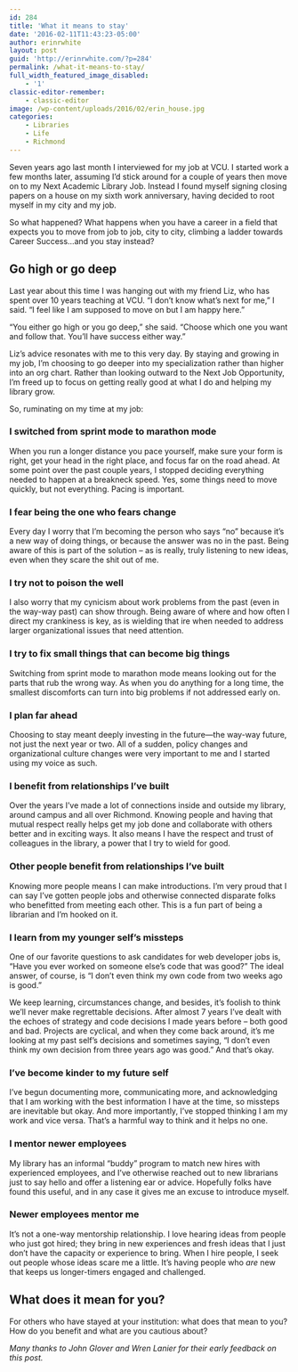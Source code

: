 ```yaml
---
id: 284
title: 'What it means to stay'
date: '2016-02-11T11:43:23-05:00'
author: erinrwhite
layout: post
guid: 'http://erinrwhite.com/?p=284'
permalink: /what-it-means-to-stay/
full_width_featured_image_disabled:
    - '1'
classic-editor-remember:
    - classic-editor
image: /wp-content/uploads/2016/02/erin_house.jpg
categories:
    - Libraries
    - Life
    - Richmond
---
```


Seven years ago last month I interviewed for my job at VCU. I started work a few months later, assuming I’d stick around for a couple of years then move on to my Next Academic Library Job. Instead I found myself signing closing papers on a house on my sixth work anniversary, having decided to root myself in my city and my job.

So what happened? What happens when you have a career in a field that expects you to move from job to job, city to city, climbing a ladder towards Career Success…and you stay instead?

## Go high or go deep

Last year about this time I was hanging out with my friend Liz, who has spent over 10 years teaching at VCU. “I don’t know what’s next for me,” I said. “I feel like I am supposed to move on but I am happy here.”

“You either go high or you go deep,” she said. “Choose which one you want and follow that. You’ll have success either way.”

Liz’s advice resonates with me to this very day. By staying and growing in my job, I’m choosing to go deeper into my specialization rather than higher into an org chart. Rather than looking outward to the Next Job Opportunity, I’m freed up to focus on getting really good at what I do and helping my library grow.

So, ruminating on my time at my job:

### I switched from sprint mode to marathon mode

When you run a longer distance you pace yourself, make sure your form is right, get your head in the right place, and focus far on the road ahead. At some point over the past couple years, I stopped deciding everything needed to happen at a breakneck speed. Yes, some things need to move quickly, but not everything. Pacing is important.

### I fear being the one who fears change

Every day I worry that I’m becoming the person who says “no” because it’s a new way of doing things, or because the answer was no in the past. Being aware of this is part of the solution – as is really, truly listening to new ideas, even when they scare the shit out of me.

### I try not to poison the well

I also worry that my cynicism about work problems from the past (even in the way-way past) can show through. Being aware of where and how often I direct my crankiness is key, as is wielding that ire when needed to address larger organizational issues that need attention.

### I try to fix small things that can become big things

Switching from sprint mode to marathon mode means looking out for the parts that rub the wrong way. As when you do anything for a long time, the smallest discomforts can turn into big problems if not addressed early on.

### I plan far ahead

Choosing to stay meant deeply investing in the future—the way-way future, not just the next year or two. All of a sudden, policy changes and organizational culture changes were very important to me and I started using my voice as such.

### I benefit from relationships I’ve built

Over the years I’ve made a lot of connections inside and outside my library, around campus and all over Richmond. Knowing people and having that mutual respect really helps get my job done and collaborate with others better and in exciting ways. It also means I have the respect and trust of colleagues in the library, a power that I try to wield for good.

### Other people benefit from relationships I’ve built

Knowing more people means I can make introductions. I’m very proud that I can say I’ve gotten people jobs and otherwise connected disparate folks who benefitted from meeting each other. This is a fun part of being a librarian and I’m hooked on it.

### I learn from my younger self’s missteps

One of our favorite questions to ask candidates for web developer jobs is, “Have you ever worked on someone else’s code that was good?” The ideal answer, of course, is “I don’t even think my own code from two weeks ago is good.”

We keep learning, circumstances change, and besides, it’s foolish to think we’ll never make regrettable decisions. After almost 7 years I’ve dealt with the echoes of strategy and code decisions I made years before – both good and bad. Projects are cyclical, and when they come back around, it’s me looking at my past self’s decisions and sometimes saying, “I don’t even think my own decision from three years ago was good.” And that’s okay.

### I’ve become kinder to my future self

I’ve begun documenting more, communicating more, and acknowledging that I am working with the best information I have at the time, so missteps are inevitable but okay. And more importantly, I’ve stopped thinking I am my work and vice versa. That’s a harmful way to think and it helps no one.

### I mentor newer employees

My library has an informal “buddy” program to match new hires with experienced employees, and I’ve otherwise reached out to new librarians just to say hello and offer a listening ear or advice. Hopefully folks have found this useful, and in any case it gives me an excuse to introduce myself.

### Newer employees mentor me

It’s not a one-way mentorship relationship. I love hearing ideas from people who just got hired; they bring in new experiences and fresh ideas that I just don’t have the capacity or experience to bring. When I hire people, I seek out people whose ideas scare me a little. It’s having people who *are* new that keeps us longer-timers engaged and challenged.

## What does it mean for you?

For others who have stayed at your institution: what does that mean to you? How do you benefit and what are you cautious about?

*Many thanks to John Glover and Wren Lanier for their early feedback on this post.*